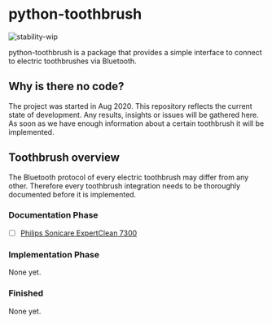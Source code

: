 # python-toothbrush

![stability-wip](https://img.shields.io/badge/stability-work_in_progress-lightgrey.svg)


python-toothbrush is a package that provides a simple interface to connect
to electric toothbrushes via Bluetooth.

## Why is there no code?

The project was started in Aug 2020. 
This repository reflects the current state of development. 
Any results, insights or issues will be gathered here.
As soon as we have enough information about a certain toothbrush it will be implemented.

## Toothbrush overview

The Bluetooth protocol of every electric toothbrush may differ from any other. Therefore
every toothbrush integration needs to be thoroughly documented before it is implemented. 

### Documentation Phase
- [ ] [Philips Sonicare ExpertClean 7300](https://github.com/SteinRobert/python-toothbrush/wiki/Philips-Sonicare-ExpertClean-7300)

### Implementation Phase

None yet.

### Finished
 
None yet.
